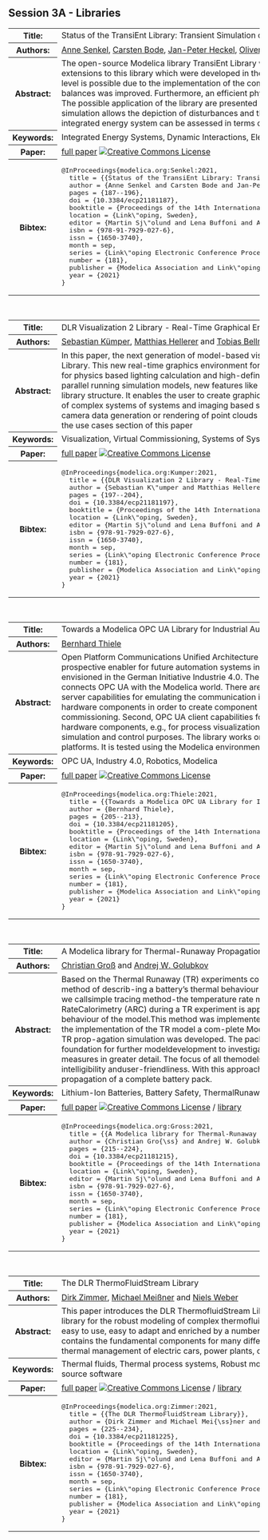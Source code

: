## Session 3A - Libraries
<table><tr><th>Title:</th>
<td>Status of the TransiEnt Library: Transient Simulation of Complex Integrated Energy Systems</td>
</tr>
<tr><th>Authors:</th>
<td>
<a href="/proceedings/authors/AnneSenkel">Anne Senkel</a>, <a href="/proceedings/authors/CarstenBode">Carsten Bode</a>, <a href="/proceedings/authors/Jan-PeterHeckel">Jan-Peter Heckel</a>, <a href="/proceedings/authors/OliverSchulting">Oliver Schülting</a>, <a href="/proceedings/authors/GerhardSchmitz">Gerhard Schmitz</a>, <a href="/proceedings/authors/ChristianBecker">Christian Becker</a> and <a href="/proceedings/authors/AlfonsKather">Alfons Kather</a></td>
</tr>
<tr><th>Abstract:</th>
<td>The open-source Modelica library TransiEnt Library was developed within the research project TransiEnt.EE. This paper presents two major extensions to this library which were developed in the follow-up research project ResiliEntEE. The modeling of the power sector on transmission grid level is possible due to the implementation of the complex bus voltage. In the gas sector, the efficiency of the computation of mass and energy balances was improved. Furthermore, an efficient physical pressure loss model was added that leads to more realistic results and faster simulations. The possible application of the library are presented in an exemplary simulation of an integrated energy system. It is shown that the dynamic simulation allows the depiction of disturbances and their possible consequences in coupled sectors. Thus, next to cost and CO2 emission, an integrated energy system can be assessed in terms of its resilience as well.</td></tr>
<tr><th>Keywords:</th>
<td>Integrated Energy Systems, Dynamic Interactions, Electricity, Gas, Heat, TransiEnt Library</td></tr>
<tr><th>Paper:</th>
<td><a href="https://doi.org/10.3384/ecp21181187">full paper</a> <a rel="license" href="http://creativecommons.org/licenses/by/4.0/"><img alt="Creative Commons License" style="border-width:0" src="https://i.creativecommons.org/l/by/4.0/88x31.png" /></a></td>
</tr>
<tr><th>Bibtex:</th>
<td><pre>
@InProceedings{modelica.org:Senkel:2021,
  title = {{Status of the TransiEnt Library: Transient Simulation of Complex Integrated Energy Systems}},
  author = {Anne Senkel and Carsten Bode and Jan-Peter Heckel and Oliver Sch\&quot;ulting and Gerhard Schmitz and Christian Becker and Alfons Kather},
  pages = {187--196},
  doi = {10.3384/ecp21181187},
  booktitle = {Proceedings of the 14th International Modelica Conference},
  location = {Link\&quot;oping, Sweden},
  editor = {Martin Sj\&quot;olund and Lena Buffoni and Adrian Pop and Lennart Ochel},
  isbn = {978-91-7929-027-6},
  issn = {1650-3740},
  month = sep,
  series = {Link\&quot;oping Electronic Conference Proceedings},
  number = {181},
  publisher = {Modelica Association and Link\&quot;oping University Electronic Press},
  year = {2021}
}
</pre></td></tr>
</table><br>
<table><tr><th>Title:</th>
<td>DLR Visualization 2 Library - Real-Time Graphical Environments for Virtual Commissioning</td>
</tr>
<tr><th>Authors:</th>
<td>
<a href="/proceedings/authors/SebastianKumper">Sebastian Kümper</a>, <a href="/proceedings/authors/MatthiasHellerer">Matthias Hellerer</a> and <a href="/proceedings/authors/TobiasBellmann">Tobias Bellmann</a></td>
</tr>
<tr><th>Abstract:</th>
<td>In this paper, the next generation of model-based visu-
alization is introduced, the DLR Visualization 2 Library.
This new real-time graphics environment for Modelica is
equipped with a state of the art engine for physics based
lighting calculation and high-definition render quality, si-
multaneous visualization of parallel running simulation
models, new features like a modern streaming interface
and a new, cleaner library structure. It enables the user to
create graphical real-time environments for virtual com-
missioning of complex systems of systems and imaging
based sensors. Some applications, as for example depth-
camera data generation or rendering of point clouds or
vectorized flow visualization are demonstrated in the use
cases section of this paper</td></tr>
<tr><th>Keywords:</th>
<td>Visualization, Virtual Commissioning, Systems of Systems, Multi-Body</td></tr>
<tr><th>Paper:</th>
<td><a href="https://doi.org/10.3384/ecp21181197">full paper</a> <a rel="license" href="http://creativecommons.org/licenses/by/4.0/"><img alt="Creative Commons License" style="border-width:0" src="https://i.creativecommons.org/l/by/4.0/88x31.png" /></a></td>
</tr>
<tr><th>Bibtex:</th>
<td><pre>
@InProceedings{modelica.org:Kumper:2021,
  title = {{DLR Visualization 2 Library - Real-Time Graphical Environments for Virtual Commissioning}},
  author = {Sebastian K\&quot;umper and Matthias Hellerer and Tobias Bellmann},
  pages = {197--204},
  doi = {10.3384/ecp21181197},
  booktitle = {Proceedings of the 14th International Modelica Conference},
  location = {Link\&quot;oping, Sweden},
  editor = {Martin Sj\&quot;olund and Lena Buffoni and Adrian Pop and Lennart Ochel},
  isbn = {978-91-7929-027-6},
  issn = {1650-3740},
  month = sep,
  series = {Link\&quot;oping Electronic Conference Proceedings},
  number = {181},
  publisher = {Modelica Association and Link\&quot;oping University Electronic Press},
  year = {2021}
}
</pre></td></tr>
</table><br>
<table><tr><th>Title:</th>
<td>Towards a Modelica OPC UA Library for Industrial Automation</td>
</tr>
<tr><th>Authors:</th>
<td>
<a href="/proceedings/authors/BernhardThiele">Bernhard Thiele</a></td>
</tr>
<tr><th>Abstract:</th>
<td>Open Platform Communications Unified Architecture (OPC UA) is often named as a prospective enabler for future automation systems integrations, as for example envisioned in the German Initiative Industrie 4.0. The DLR OPC UA Modelica library connects OPC UA with the Modelica world. There are two main goals: First, OPC UA server capabilities for emulating the communication interface of (physical) hardware components in order to create component simulations, e.g., for virtual commissioning. Second, OPC UA client capabilities for interacting with real-world hardware components, e.g., for process visualization and monitoring or interactive simulation and control purposes. The library works on Windows and Linux platforms. It is tested using the Modelica environments Dymola and OpenModelica.</td></tr>
<tr><th>Keywords:</th>
<td>OPC UA, Industry 4.0, Robotics, Modelica</td></tr>
<tr><th>Paper:</th>
<td><a href="https://doi.org/10.3384/ecp21181205">full paper</a> <a rel="license" href="http://creativecommons.org/licenses/by/4.0/"><img alt="Creative Commons License" style="border-width:0" src="https://i.creativecommons.org/l/by/4.0/88x31.png" /></a></td>
</tr>
<tr><th>Bibtex:</th>
<td><pre>
@InProceedings{modelica.org:Thiele:2021,
  title = {{Towards a Modelica OPC UA Library for Industrial Automation}},
  author = {Bernhard Thiele},
  pages = {205--213},
  doi = {10.3384/ecp21181205},
  booktitle = {Proceedings of the 14th International Modelica Conference},
  location = {Link\&quot;oping, Sweden},
  editor = {Martin Sj\&quot;olund and Lena Buffoni and Adrian Pop and Lennart Ochel},
  isbn = {978-91-7929-027-6},
  issn = {1650-3740},
  month = sep,
  series = {Link\&quot;oping Electronic Conference Proceedings},
  number = {181},
  publisher = {Modelica Association and Link\&quot;oping University Electronic Press},
  year = {2021}
}
</pre></td></tr>
</table><br>
<table><tr><th>Title:</th>
<td>A Modelica library for Thermal-Runaway Propagation in Lithium-Ion Batteries</td>
</tr>
<tr><th>Authors:</th>
<td>
<a href="/proceedings/authors/ChristianGross">Christian Groß</a> and <a href="/proceedings/authors/AndrejW.Golubkov">Andrej W. Golubkov</a></td>
</tr>
<tr><th>Abstract:</th>
<td>Based  on  the  Thermal  Runaway  (TR)  experiments  con-ducted  in  our  laboratory  a  simple  method  of  describ-ing  a  battery’s  thermal  behaviour  was  developed.Inthe  approach  -  which  we  callsimple tracing method-the temperature rate measurement from Accelerating RateCalorimetry  (ARC)  during  a  TR  experiment  is  approxi-mated to determine the thermal behaviour of the model.This method was implemented in Modelica using Dymola.Alongside  the  implementation  of  the  TR  model  a  com-plete Modelica package with useful models for TR prop-agation  simulation  was  developed.   The  package  called“BatterySafety”serves as a foundation for further modeldevelopment to investigate TR propagation and physicalcounter measures in greater detail.   The focus of all themodels in the package was efficiency,  intelligibility anduser-friendliness. With this approach we are able to simu-late TR propagation of a complete battery pack.</td></tr>
<tr><th>Keywords:</th>
<td>Lithium-Ion Batteries, Battery Safety, ThermalRunaway, Thermal Runaway Propagation</td></tr>
<tr><th>Paper:</th>
<td><a href="https://doi.org/10.3384/ecp21181215">full paper</a> <a rel="license" href="http://creativecommons.org/licenses/by/4.0/"><img alt="Creative Commons License" style="border-width:0" src="https://i.creativecommons.org/l/by/4.0/88x31.png" /></a> / <a href="/proceedings/attachments/46_BatterySafety.zip">library</a></td>
</tr>
<tr><th>Bibtex:</th>
<td><pre>
@InProceedings{modelica.org:Gross:2021,
  title = {{A Modelica library for Thermal-Runaway Propagation in Lithium-Ion Batteries}},
  author = {Christian Gro{\ss} and Andrej W. Golubkov},
  pages = {215--224},
  doi = {10.3384/ecp21181215},
  booktitle = {Proceedings of the 14th International Modelica Conference},
  location = {Link\&quot;oping, Sweden},
  editor = {Martin Sj\&quot;olund and Lena Buffoni and Adrian Pop and Lennart Ochel},
  isbn = {978-91-7929-027-6},
  issn = {1650-3740},
  month = sep,
  series = {Link\&quot;oping Electronic Conference Proceedings},
  number = {181},
  publisher = {Modelica Association and Link\&quot;oping University Electronic Press},
  year = {2021}
}
</pre></td></tr>
</table><br>
<table><tr><th>Title:</th>
<td>The DLR ThermoFluidStream Library</td>
</tr>
<tr><th>Authors:</th>
<td>
<a href="/proceedings/authors/DirkZimmer">Dirk Zimmer</a>, <a href="/proceedings/authors/MichaelMeissner">Michael Meißner</a> and <a href="/proceedings/authors/NielsWeber">Niels Weber</a></td>
</tr>
<tr><th>Abstract:</th>
<td>This paper introduces the DLR ThermofluidStream Library: a free open-source library for the robust modeling of complex thermofluid architectures. Designed to be easy to use, easy to adapt and enriched by a number of examples, this library contains the fundamental components for many different applications such as thermal management of electric cars, power plants, or building physics.</td></tr>
<tr><th>Keywords:</th>
<td>Thermal fluids, Thermal process systems, Robust modeling, Heat exchangers, Open source software</td></tr>
<tr><th>Paper:</th>
<td><a href="https://doi.org/10.3384/ecp21181225">full paper</a> <a rel="license" href="http://creativecommons.org/licenses/by/4.0/"><img alt="Creative Commons License" style="border-width:0" src="https://i.creativecommons.org/l/by/4.0/88x31.png" /></a> / <a href="https://github.com/DLR-SR/ThermofluidStream">library</a></td>
</tr>
<tr><th>Bibtex:</th>
<td><pre>
@InProceedings{modelica.org:Zimmer:2021,
  title = {{The DLR ThermoFluidStream Library}},
  author = {Dirk Zimmer and Michael Mei{\ss}ner and Niels Weber},
  pages = {225--234},
  doi = {10.3384/ecp21181225},
  booktitle = {Proceedings of the 14th International Modelica Conference},
  location = {Link\&quot;oping, Sweden},
  editor = {Martin Sj\&quot;olund and Lena Buffoni and Adrian Pop and Lennart Ochel},
  isbn = {978-91-7929-027-6},
  issn = {1650-3740},
  month = sep,
  series = {Link\&quot;oping Electronic Conference Proceedings},
  number = {181},
  publisher = {Modelica Association and Link\&quot;oping University Electronic Press},
  year = {2021}
}
</pre></td></tr>
</table><br>
